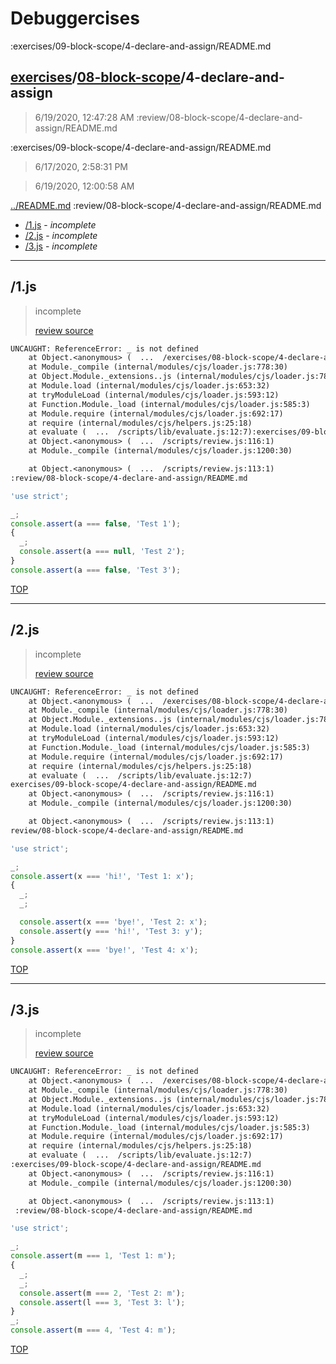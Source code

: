 # Debuggercises 

:exercises/09-block-scope/4-declare-and-assign/README.md
## [exercises](../README.md)/[08-block-scope](../../README.md)/4-declare-and-assign 

> 6/19/2020, 12:47:28 AM 
:review/08-block-scope/4-declare-and-assign/README.md

:exercises/09-block-scope/4-declare-and-assign/README.md
> 6/17/2020, 2:58:31 PM 

> 6/19/2020, 12:00:58 AM 

[../README.md](../README.md)
:review/08-block-scope/4-declare-and-assign/README.md

- [/1.js](#1js) - _incomplete_ 
- [/2.js](#2js) - _incomplete_ 
- [/3.js](#3js) - _incomplete_ 
---

## /1.js 

> incomplete 
>
> [review source](../../../exercises/08-block-scope/4-declare-and-assign/1.js)

```txt
UNCAUGHT: ReferenceError: _ is not defined
    at Object.<anonymous> (  ...  /exercises/08-block-scope/4-declare-and-assign/1.js:3:1)
    at Module._compile (internal/modules/cjs/loader.js:778:30)
    at Object.Module._extensions..js (internal/modules/cjs/loader.js:789:10)
    at Module.load (internal/modules/cjs/loader.js:653:32)
    at tryModuleLoad (internal/modules/cjs/loader.js:593:12)
    at Function.Module._load (internal/modules/cjs/loader.js:585:3)
    at Module.require (internal/modules/cjs/loader.js:692:17)
    at require (internal/modules/cjs/helpers.js:25:18)
    at evaluate (  ...  /scripts/lib/evaluate.js:12:7):exercises/09-block-scope/4-declare-and-assign/README.md
    at Object.<anonymous> (  ...  /scripts/review.js:116:1)
    at Module._compile (internal/modules/cjs/loader.js:1200:30) 

    at Object.<anonymous> (  ...  /scripts/review.js:113:1) 
:review/08-block-scope/4-declare-and-assign/README.md
```

```js
'use strict';

_;
console.assert(a === false, 'Test 1');
{
  _;
  console.assert(a === null, 'Test 2');
}
console.assert(a === false, 'Test 3');

```

[TOP](#debuggercises)

---

## /2.js 

> incomplete 
>
> [review source](../../../exercises/08-block-scope/4-declare-and-assign/2.js)

```txt
UNCAUGHT: ReferenceError: _ is not defined
    at Object.<anonymous> (  ...  /exercises/08-block-scope/4-declare-and-assign/2.js:3:1)
    at Module._compile (internal/modules/cjs/loader.js:778:30)
    at Object.Module._extensions..js (internal/modules/cjs/loader.js:789:10)
    at Module.load (internal/modules/cjs/loader.js:653:32)
    at tryModuleLoad (internal/modules/cjs/loader.js:593:12)
    at Function.Module._load (internal/modules/cjs/loader.js:585:3)
    at Module.require (internal/modules/cjs/loader.js:692:17)
    at require (internal/modules/cjs/helpers.js:25:18)
    at evaluate (  ...  /scripts/lib/evaluate.js:12:7)
exercises/09-block-scope/4-declare-and-assign/README.md
    at Object.<anonymous> (  ...  /scripts/review.js:116:1)
    at Module._compile (internal/modules/cjs/loader.js:1200:30) 

    at Object.<anonymous> (  ...  /scripts/review.js:113:1) 
review/08-block-scope/4-declare-and-assign/README.md
```

```js
'use strict';

_;
console.assert(x === 'hi!', 'Test 1: x');
{
  _;
  _;

  console.assert(x === 'bye!', 'Test 2: x');
  console.assert(y === 'hi!', 'Test 3: y');
}
console.assert(x === 'bye!', 'Test 4: x');

```

[TOP](#debuggercises)

---

## /3.js 

> incomplete 
>
> [review source](../../../exercises/08-block-scope/4-declare-and-assign/3.js)

```txt
UNCAUGHT: ReferenceError: _ is not defined
    at Object.<anonymous> (  ...  /exercises/08-block-scope/4-declare-and-assign/3.js:3:1)
    at Module._compile (internal/modules/cjs/loader.js:778:30)
    at Object.Module._extensions..js (internal/modules/cjs/loader.js:789:10)
    at Module.load (internal/modules/cjs/loader.js:653:32)
    at tryModuleLoad (internal/modules/cjs/loader.js:593:12)
    at Function.Module._load (internal/modules/cjs/loader.js:585:3)
    at Module.require (internal/modules/cjs/loader.js:692:17)
    at require (internal/modules/cjs/helpers.js:25:18)
    at evaluate (  ...  /scripts/lib/evaluate.js:12:7)
:exercises/09-block-scope/4-declare-and-assign/README.md
    at Object.<anonymous> (  ...  /scripts/review.js:116:1)
    at Module._compile (internal/modules/cjs/loader.js:1200:30) 

    at Object.<anonymous> (  ...  /scripts/review.js:113:1) 
 :review/08-block-scope/4-declare-and-assign/README.md
```

```js
'use strict';

_;
console.assert(m === 1, 'Test 1: m');
{
  _;
  _;
  console.assert(m === 2, 'Test 2: m');
  console.assert(l === 3, 'Test 3: l');
}
_;
console.assert(m === 4, 'Test 4: m');

```

[TOP](#debuggercises)

